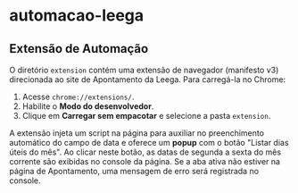 # automacao-leega

## Extensão de Automação

O diretório `extension` contém uma extensão de navegador (manifesto v3) direcionada ao site de Apontamento da Leega. Para carregá-la no Chrome:

1. Acesse `chrome://extensions/`.
2. Habilite o **Modo do desenvolvedor**.
3. Clique em **Carregar sem empacotar** e selecione a pasta `extension`.

A extensão injeta um script na página para auxiliar no preenchimento automático do campo de data e oferece um **popup** com o botão "Listar dias úteis do mês". Ao clicar neste botão, as datas de segunda a sexta do mês corrente são exibidas no console da página.
Se a aba ativa não estiver na página de Apontamento, uma mensagem de erro será registrada no console.
